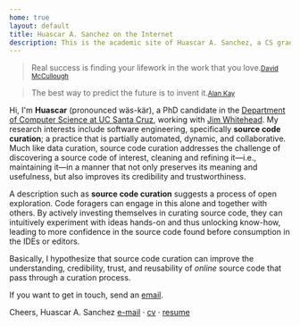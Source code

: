 ```yaml
---
home: true
layout: default
title: Huascar A. Sanchez on the Internet
description: This is the academic site of Huascar A. Sanchez, a CS graduate student part of SIL at UC Santa Cruz..
---
```


<blockquote id="leadquote"><span class="quote">Real success is finding your lifework in the work that you love.</span><small class='author'><a href='http://en.wikipedia.org/wiki/David_McCullough'>David McCullough</a></small></blockquote>

<blockquote id="followquote"><span class="quote">The best way to predict the future is to invent it.</span><small class='author'><a href='http://en.wikiquote.org/wiki/Alan_Kay'>Alan Kay</a></small></blockquote>


Hi, I'm **Huascar** (pronounced wäs-kär), a PhD candidate in the [Department of Computer Science at
UC Santa Cruz](http://cs.soe.ucsc.edu/), working with [Jim Whitehead](http://users.soe.ucsc.edu/~ejw/).
My research interests include software engineering, specifically **source code curation**; a practice
that is partially automated, dynamic, and collaborative. Much like data curation, source code curation addresses the challenge of discovering a source code of interest, cleaning and refining it&mdash;i.e., maintaining it&mdash;in a manner that not only preserves its meaning and usefulness, but also improves its credibility and trustworthiness.

A description such as **source code curation** suggests a process of open exploration. Code foragers
can engage in this alone and together with others. By actively investing themselves in curating
source code, they can intuitively experiment with ideas hands-on and thus unlocking know-how,
leading to more confidence in the source code found before consumption in the IDEs or editors.

Basically, I hypothesize that source code curation can improve the understanding, credibility,
trust, and reusability of *online* source code that pass through a curation process.

If you want to get in touch, send an [email](mailto:hsanchez@cs.ucsc.edu).

Cheers,
Huascar A. Sanchez
[e-mail](mailto:hsanchez@cs.ucsc.edu)&nbsp;·&nbsp;[cv](./static/huascarsanchez.cv.pdf)&nbsp;·&nbsp;[resume](./static/huascarsanchez.resume.pdf)
